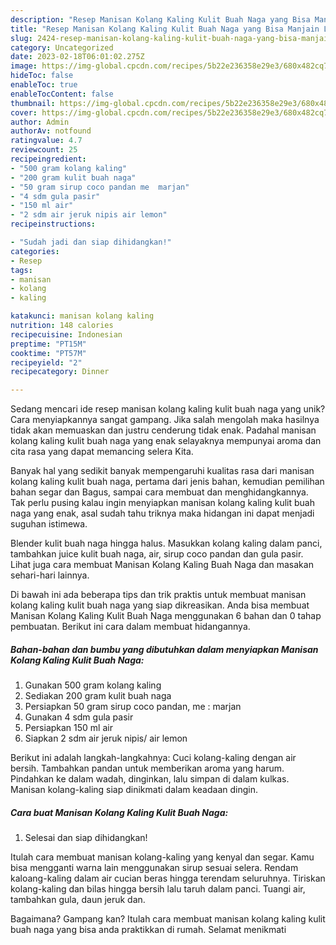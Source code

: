 ```yaml
---
description: "Resep Manisan Kolang Kaling Kulit Buah Naga yang Bisa Manjain Lidah"
title: "Resep Manisan Kolang Kaling Kulit Buah Naga yang Bisa Manjain Lidah"
slug: 2424-resep-manisan-kolang-kaling-kulit-buah-naga-yang-bisa-manjain-lidah
category: Uncategorized
date: 2023-02-18T06:01:02.275Z
image: https://img-global.cpcdn.com/recipes/5b22e236358e29e3/680x482cq70/manisan-kolang-kaling-kulit-buah-naga-foto-resep-utama.jpg
hideToc: false
enableToc: true
enableTocContent: false
thumbnail: https://img-global.cpcdn.com/recipes/5b22e236358e29e3/680x482cq70/manisan-kolang-kaling-kulit-buah-naga-foto-resep-utama.jpg
cover: https://img-global.cpcdn.com/recipes/5b22e236358e29e3/680x482cq70/manisan-kolang-kaling-kulit-buah-naga-foto-resep-utama.jpg
author: Admin
authorAv: notfound
ratingvalue: 4.7
reviewcount: 25
recipeingredient:
- "500 gram kolang kaling"
- "200 gram kulit buah naga"
- "50 gram sirup coco pandan me  marjan"
- "4 sdm gula pasir"
- "150 ml air"
- "2 sdm air jeruk nipis air lemon"
recipeinstructions:

- "Sudah jadi dan siap dihidangkan!"
categories:
- Resep
tags:
- manisan
- kolang
- kaling

katakunci: manisan kolang kaling 
nutrition: 148 calories
recipecuisine: Indonesian
preptime: "PT15M"
cooktime: "PT57M"
recipeyield: "2"
recipecategory: Dinner

---
```





Sedang mencari ide resep manisan kolang kaling kulit buah naga yang unik? Cara menyiapkannya sangat gampang. Jika salah mengolah maka hasilnya tidak akan memuaskan dan justru cenderung tidak enak. Padahal manisan kolang kaling kulit buah naga yang enak selayaknya mempunyai aroma dan cita rasa yang dapat memancing selera Kita.





Banyak hal yang sedikit banyak mempengaruhi kualitas rasa dari manisan kolang kaling kulit buah naga, pertama dari jenis bahan, kemudian pemilihan bahan segar dan Bagus, sampai cara membuat dan menghidangkannya. Tak perlu pusing kalau ingin menyiapkan manisan kolang kaling kulit buah naga yang enak,      asal sudah tahu triknya maka hidangan ini dapat menjadi suguhan istimewa.














Blender kulit buah naga hingga halus. Masukkan kolang kaling dalam panci, tambahkan juice kulit buah naga, air, sirup coco pandan dan gula pasir. Lihat juga cara membuat Manisan Kolang Kaling Buah Naga dan masakan sehari-hari lainnya.






Di bawah ini ada beberapa tips dan trik praktis untuk membuat manisan kolang kaling kulit buah naga yang siap dikreasikan. Anda bisa membuat Manisan Kolang Kaling Kulit Buah Naga menggunakan 6 bahan dan 0 tahap pembuatan. Berikut ini cara dalam membuat hidangannya.

<!--inarticleads1-->

##### Bahan-bahan dan bumbu yang dibutuhkan dalam menyiapkan Manisan Kolang Kaling Kulit Buah Naga:

1. Gunakan 500 gram kolang kaling
1. Sediakan 200 gram kulit buah naga
1. Persiapkan 50 gram sirup coco pandan, me : marjan
1. Gunakan 4 sdm gula pasir
1. Persiapkan 150 ml air
1. Siapkan 2 sdm air jeruk nipis/ air lemon


Berikut ini adalah langkah-langkahnya: Cuci kolang-kaling dengan air bersih. Tambahkan pandan untuk memberikan aroma yang harum. Pindahkan ke dalam wadah, dinginkan, lalu simpan di dalam kulkas. Manisan kolang-kaling siap dinikmati dalam keadaan dingin. 

<!--inarticleads2-->

##### Cara buat Manisan Kolang Kaling Kulit Buah Naga:


1. Selesai dan siap dihidangkan!

Itulah cara membuat manisan kolang-kaling yang kenyal dan segar. Kamu bisa mengganti warna lain menggunakan sirup sesuai selera. Rendam kaloang-kaling dalam air cucian beras hingga terendam seluruhnya. Tiriskan kolang-kaling dan bilas hingga bersih lalu taruh dalam panci. Tuangi air, tambahkan gula, daun jeruk dan. 

Bagaimana? Gampang kan? Itulah cara membuat manisan kolang kaling kulit buah naga yang bisa anda praktikkan di rumah. Selamat menikmati
